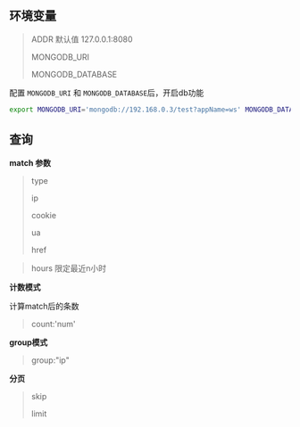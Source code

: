 
## 环境变量

> ADDR  默认值 127.0.0.1:8080
>
> MONGODB_URI
> 
> MONGODB_DATABASE
> 

配置 `MONGODB_URI` 和 `MONGODB_DATABASE`后，开启db功能

```bash
export MONGODB_URI='mongodb://192.168.0.3/test?appName=ws' MONGODB_DATABASE="test"
```

## 查询

**match 参数**

> type
>
> ip
>
> cookie
>
> ua
>
> href

> hours 限定最近n小时

**计数模式**

计算match后的条数

> count:'num'

**group模式**

> group:"ip"


**分页**

> skip
>
> limit


